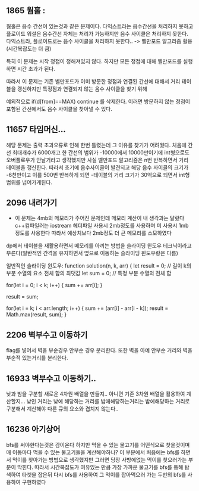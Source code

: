 1865 웜홀 : 
-
웜홀은 음수 간선이 있는것과 같은 문제이다. 
다익스트라는 음수간선을 처리하지 못하고 플로이드 워셜은 음수간선 자체는 처리가 가능하지만 음수 사이클은 처리하지 못한다. 
다익스트라, 플로이드로는 음수 사이클을 처리하지 못한다.. -> 벨만포드 알고리즘 활용 (시간복잡도는   더 큼)

특히 이 문제는 시작 정점이 정해져있지 않다. 하지만 모든 정점에 대해 벨만포드를 실행하면 시간 초과가 된다.

따라서 이 문제는 기존 벨만포드가 이미 방문한 정점과 연결된 간선에 대해서 거리 테이블을 갱신하지만 특정점과 연결되지 않는 음수 사이클을 찾기 위해

예외적으로 if(d[from]==MAX) continue 를 삭제한다. 이러면 방문하지 않는 정점이 포함된 간선에서도 음수 사이클을 찾아낼 수 있다. 

11657 타임머신...
-
해당 문제는 출력 초과오류로 인해 한번 틀렸는데 그 이유를 찾기가 어려웠다.  처음에 간선 최대개수가 6000개고 한 간선의 범위가 -10000에서 10000만이기에
int형으로도 오버플로우가 안날거라고 생각했지만 사실 벨만포드 알고리즘은 n번 반복하면서 거리 테이블을 갱신한다. 
따라서 초기에 음수사이클이 발견되고 해당 음수 사이클의 크기가 -6천만이고 이를 500번 반복하게 되면 -테이블의 거리 크기가 30억으로 되면서  int형 범위를 넘어가게된다.

2096 내려가기
-
- 이 문제는 4mb의 메모리가 주어진 문제인데 메모리 계산이 내 생각과는 달랐다
c++컴파일러는 iostream 헤더파일 사용시 2mb정도를 사용하며 미 사용시 1mb정도를 사용한다
따라서 예상치보다 2mb정도 더 큰 메모리를 소모하였다 

dp에서 테이블을 재활용하면서 메모리를 아끼는 방법을 슬라이딩 윈도우 테크닉이라고 부른다(일반적인 간격을 유지하면서 옆으로 이동하는 슬라이딩 윈도우랑은 다름)

일반적인 슬라이딩 윈도우:
function solution(n, k, arr) {
  let result = 0; // 길이 k의 부분 수열의 요소 전체 합의 최댓값
  let sum = 0; // 특정 부분 수열의 전체 합

  for(let i = 0; i < k; i++) {
    sum += arr[i];
  }

  result = sum;

  for(let i = k; i < arr.length; i++) {
    sum += (arr[i] - arr[i - k]);
    result = Math.max(result, sum);
  } 

2206 벽부수고 이동하기
-
flag를 넣어서 벽을 부순경우 안부순 경우 분리한다.
또한 벽을 아예 안부순 거리와 벽을 부순적 있는거리를 분리한다. 

16933 벽부수고 이동하기..
-
낮과 밤을 구분할 새로운 4차원 배열을 만들지.. 아니면 기존 3차원 배열을 활용하여 계산할지... 낮인 거리는 낮에 해당하는 거리를 밤에해당하는거리는 밤에해당하는 거리로 구분해서
계산해야 다른 큐의 요소와 겹치지 않는다..

16236 아기상어
-
bfs를 써야한다는것은 감이온다 하지만 먹을 수 있는 물고기를 어떤식으로 찾을것이며 매 이동마다 먹을 수 있는 물고기들을 계산해야하나? 
이 부분에서 처음에는 bfs를 하면서 먹이를 찾아가는 방법으로 생각했지만 그러면 당장 사방에없는 먹이를 찾으러가는 부분이 막힌다.
따라서 시간복잡도가 여유있는 만큼 가장 가까운 물고기를 bfs를 통해 탐색하여 타겟을 잡은뒤  다시 bfs를 사용하여 그 먹이를 잡아먹으러 가는 두번의 bfs를 사용하여 구현하였다





